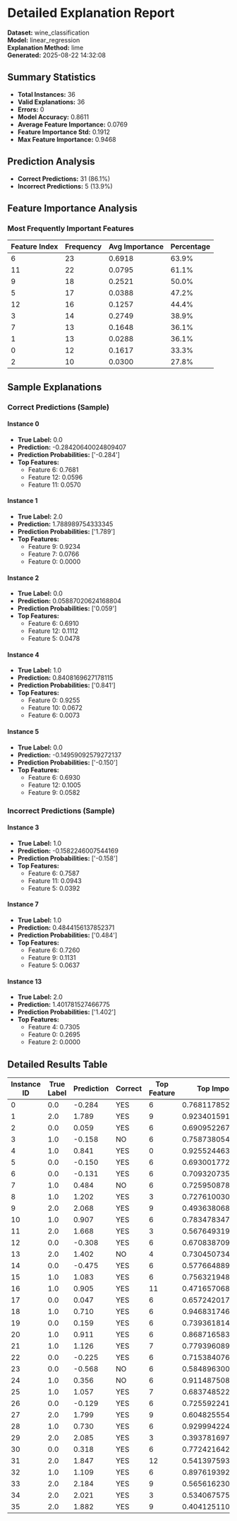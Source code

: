 # Detailed Explanation Report

**Dataset:** wine_classification  
**Model:** linear_regression  
**Explanation Method:** lime  
**Generated:** 2025-08-22 14:32:08  

## Summary Statistics

- **Total Instances:** 36
- **Valid Explanations:** 36
- **Errors:** 0
- **Model Accuracy:** 0.8611
- **Average Feature Importance:** 0.0769
- **Feature Importance Std:** 0.1912
- **Max Feature Importance:** 0.9468

## Prediction Analysis

- **Correct Predictions:** 31 (86.1%)
- **Incorrect Predictions:** 5 (13.9%)

## Feature Importance Analysis

### Most Frequently Important Features

| Feature Index | Frequency | Avg Importance | Percentage |
|---------------|-----------|----------------|------------|
| 6 | 23 | 0.6918 | 63.9% |
| 11 | 22 | 0.0795 | 61.1% |
| 9 | 18 | 0.2521 | 50.0% |
| 5 | 17 | 0.0388 | 47.2% |
| 12 | 16 | 0.1257 | 44.4% |
| 3 | 14 | 0.2749 | 38.9% |
| 7 | 13 | 0.1648 | 36.1% |
| 1 | 13 | 0.0288 | 36.1% |
| 0 | 12 | 0.1617 | 33.3% |
| 2 | 10 | 0.0300 | 27.8% |

## Sample Explanations

### Correct Predictions (Sample)

#### Instance 0

- **True Label:** 0.0
- **Prediction:** -0.28420640024809407
- **Prediction Probabilities:** ['-0.284']
- **Top Features:**
  - Feature 6: 0.7681
  - Feature 12: 0.0596
  - Feature 11: 0.0570

#### Instance 1

- **True Label:** 2.0
- **Prediction:** 1.788989754333345
- **Prediction Probabilities:** ['1.789']
- **Top Features:**
  - Feature 9: 0.9234
  - Feature 7: 0.0766
  - Feature 0: 0.0000

#### Instance 2

- **True Label:** 0.0
- **Prediction:** 0.05887020624168804
- **Prediction Probabilities:** ['0.059']
- **Top Features:**
  - Feature 6: 0.6910
  - Feature 12: 0.1112
  - Feature 5: 0.0478

#### Instance 4

- **True Label:** 1.0
- **Prediction:** 0.8408169627178115
- **Prediction Probabilities:** ['0.841']
- **Top Features:**
  - Feature 0: 0.9255
  - Feature 10: 0.0672
  - Feature 6: 0.0073

#### Instance 5

- **True Label:** 0.0
- **Prediction:** -0.14959092579272137
- **Prediction Probabilities:** ['-0.150']
- **Top Features:**
  - Feature 6: 0.6930
  - Feature 12: 0.1005
  - Feature 9: 0.0582

### Incorrect Predictions (Sample)

#### Instance 3

- **True Label:** 1.0
- **Prediction:** -0.1582246007544169
- **Prediction Probabilities:** ['-0.158']
- **Top Features:**
  - Feature 6: 0.7587
  - Feature 11: 0.0943
  - Feature 5: 0.0392

#### Instance 7

- **True Label:** 1.0
- **Prediction:** 0.4844156137852371
- **Prediction Probabilities:** ['0.484']
- **Top Features:**
  - Feature 6: 0.7260
  - Feature 9: 0.1131
  - Feature 5: 0.0637

#### Instance 13

- **True Label:** 2.0
- **Prediction:** 1.401781527466775
- **Prediction Probabilities:** ['1.402']
- **Top Features:**
  - Feature 4: 0.7305
  - Feature 0: 0.2695
  - Feature 2: 0.0000

## Detailed Results Table

| Instance ID | True Label | Prediction | Correct | Top Feature | Top Importance |
|-------------|------------|------------|---------|-------------|----------------|
| 0 | 0.0 | -0.284 | YES | 6 | 0.7681178524890278 |
| 1 | 2.0 | 1.789 | YES | 9 | 0.9234015916769609 |
| 2 | 0.0 | 0.059 | YES | 6 | 0.6909522679569796 |
| 3 | 1.0 | -0.158 | NO | 6 | 0.7587380549674194 |
| 4 | 1.0 | 0.841 | YES | 0 | 0.9255244636769524 |
| 5 | 0.0 | -0.150 | YES | 6 | 0.6930017720312208 |
| 6 | 0.0 | -0.131 | YES | 6 | 0.7093207358383263 |
| 7 | 1.0 | 0.484 | NO | 6 | 0.7259508785613595 |
| 8 | 1.0 | 1.202 | YES | 3 | 0.7276100307923496 |
| 9 | 2.0 | 2.068 | YES | 9 | 0.4936380681276481 |
| 10 | 1.0 | 0.907 | YES | 6 | 0.783478347389704 |
| 11 | 2.0 | 1.668 | YES | 3 | 0.5676493194899518 |
| 12 | 0.0 | -0.308 | YES | 6 | 0.67083870912549 |
| 13 | 2.0 | 1.402 | NO | 4 | 0.7304507345667149 |
| 14 | 0.0 | -0.475 | YES | 6 | 0.5776648896762291 |
| 15 | 1.0 | 1.083 | YES | 6 | 0.7563219489818997 |
| 16 | 1.0 | 0.905 | YES | 11 | 0.4716570682530842 |
| 17 | 0.0 | 0.047 | YES | 6 | 0.6572420170842689 |
| 18 | 1.0 | 0.710 | YES | 6 | 0.9468317465839544 |
| 19 | 0.0 | 0.159 | YES | 6 | 0.7393618144264303 |
| 20 | 1.0 | 0.911 | YES | 6 | 0.8687165831367576 |
| 21 | 1.0 | 1.126 | YES | 7 | 0.779396089973217 |
| 22 | 0.0 | -0.225 | YES | 6 | 0.7153840768306672 |
| 23 | 0.0 | -0.568 | NO | 6 | 0.5848963001220499 |
| 24 | 1.0 | 0.356 | NO | 6 | 0.911487508225249 |
| 25 | 1.0 | 1.057 | YES | 7 | 0.6837485220588507 |
| 26 | 0.0 | -0.129 | YES | 6 | 0.725592241176209 |
| 27 | 2.0 | 1.799 | YES | 9 | 0.6048255546127642 |
| 28 | 1.0 | 0.730 | YES | 6 | 0.9299942245730959 |
| 29 | 2.0 | 2.085 | YES | 3 | 0.3937816972155145 |
| 30 | 0.0 | 0.318 | YES | 6 | 0.7724216428226338 |
| 31 | 2.0 | 1.847 | YES | 12 | 0.5413975938523049 |
| 32 | 1.0 | 1.109 | YES | 6 | 0.8976193920997687 |
| 33 | 2.0 | 2.184 | YES | 9 | 0.5656162307893372 |
| 34 | 2.0 | 2.021 | YES | 3 | 0.5340675758345192 |
| 35 | 2.0 | 1.882 | YES | 9 | 0.40412511073881163 |

